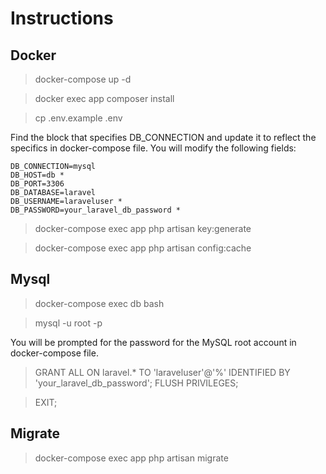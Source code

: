 # Instructions

## Docker

> docker-compose up -d

> docker exec app composer install

> cp .env.example .env

Find the block that specifies DB_CONNECTION and update it to reflect the specifics in docker-compose file. You will modify the following fields:

```
DB_CONNECTION=mysql
DB_HOST=db *
DB_PORT=3306
DB_DATABASE=laravel
DB_USERNAME=laraveluser *
DB_PASSWORD=your_laravel_db_password *
```

> docker-compose exec app php artisan key:generate

> docker-compose exec app php artisan config:cache

## Mysql

> docker-compose exec db bash

> mysql -u root -p

You will be prompted for the password for the MySQL root account in docker-compose file.

> GRANT ALL ON laravel.\* TO 'laraveluser'@'%' IDENTIFIED BY 'your_laravel_db_password';
> FLUSH PRIVILEGES;

> EXIT;

## Migrate

> docker-compose exec app php artisan migrate
